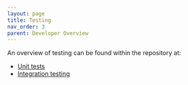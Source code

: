 ```yaml
---
layout: page
title: Testing
nav_order: 3
parent: Developer Overview
---
```

An overview of testing can be found within the repository at:
* [Unit tests](https://github.com/NVIDIA/spark-rapids/tree/branch-25.02/tests#readme)
* [Integration testing](https://github.com/NVIDIA/spark-rapids/tree/branch-25.02/integration_tests#readme)
